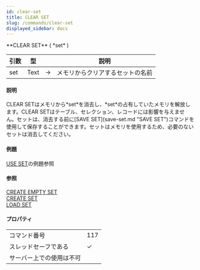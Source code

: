 ```yaml
---
id: clear-set
title: CLEAR SET
slug: /commands/clear-set
displayed_sidebar: docs
---
```


<!--REF #_command_.CLEAR SET.Syntax-->**CLEAR SET** ( *set* )<!-- END REF-->
<!--REF #_command_.CLEAR SET.Params-->
| 引数 | 型 |  | 説明 |
| --- | --- | --- | --- |
| set | Text | &#8594;  | メモリからクリアするセットの名前 |

<!-- END REF-->

#### 説明 

<!--REF #_command_.CLEAR SET.Summary-->CLEAR SETはメモリから*set*を消去し、*set*の占有していたメモリを解放します。<!-- END REF-->CLEAR SETはテーブル、セレクション、レコードには影響を与えません。セットは、消去する前に[SAVE SET](save-set.md "SAVE SET")コマンドを使用して保存することができます。セットはメモリを使用するため、必要のないセットは消去してください。

#### 例題 

[USE SET](use-set.md "USE SET")の例題参照

#### 参照 

[CREATE EMPTY SET](create-empty-set.md)  
[CREATE SET](create-set.md)  
[LOAD SET](load-set.md)  

#### プロパティ
|  |  |
| --- | --- |
| コマンド番号 | 117 |
| スレッドセーフである | &check; |
| サーバー上での使用は不可 ||


